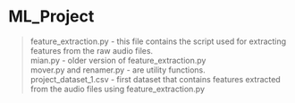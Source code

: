 # ML_Project

>feature_extraction.py - this file contains the script used for extracting features from the raw audio files.  
>mian.py - older version of feature_extraction.py  
>mover.py and renamer.py - are utility functions.  
>project_dataset_1.csv - first dataset that contains features extracted from the audio files using feature_extraction.py 
